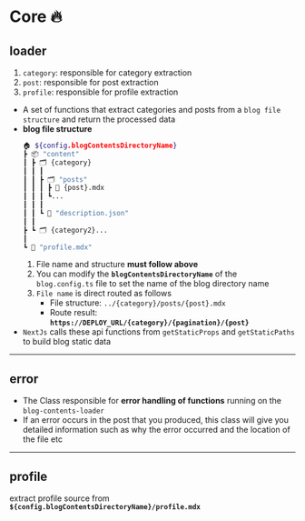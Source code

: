 # **Core** 🔥

## **loader**

1.  `category`: responsible for category extraction
2.  `post`: responsible for post extraction
3.  `profile`: responsible for profile extraction

-   A set of functions that extract categories and posts from a `blog file structure` and return the processed data
-   **blog file structure**
    ```bash
    🏠 ${config.blogContentsDirectoryName}
    ┣ 📦 "content"
    ┃ ┣ 🗂 {category}
    ┃ ┃ ┃
    ┃ ┃ ┣ 🗂 "posts"
    ┃ ┃ ┃ ┣ 📔 {post}.mdx
    ┃ ┃ ┃ ┗...
    ┃ ┃ ┃
    ┃ ┃ ┗ 📔 "description.json"
    ┃ ┃
    ┣ ┗ 🗂 {category2}...
    ┃
    ┗ 📔 "profile.mdx"
    ```
    1. File name and structure **must follow above**
    2. You can modify the **`blogContentsDirectoryName`** of the `blog.config.ts` file to set the name of the blog directory name
    3. `File name` is direct routed as follows
        - File structure: `../{category}/posts/{post}.mdx`
        - Route result: **`https://DEPLOY_URL/{category}/{pagination}/{post}`**
-   `NextJs` calls these api functions from `getStaticProps` and `getStaticPaths` to build blog static data

---

## **error**

-   The Class responsible for **error handling of functions** running on the `blog-contents-loader`
-   If an error occurs in the post that you produced, this class will give you detailed information such as why the error occurred and the location of the file etc

---

## **profile**

extract profile source from **`${config.blogContentsDirectoryName}/profile.mdx`**
